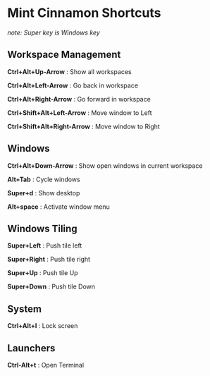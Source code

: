 # Mint Cinnamon Shortcuts

*note: Super key is Windows key*

## Workspace Management

**Ctrl+Alt+Up-Arrow**
:   Show all workspaces

**Ctrl+Alt+Left-Arrow**
:   Go back in workspace

**Ctrl+Alt+Right-Arrow**
:   Go forward in workspace

**Ctrl+Shift+Alt+Left-Arrow**
:   Move window to Left

**Ctrl+Shift+Alt+Right-Arrow**
:   Move window to Right

## Windows

**Ctrl+Alt+Down-Arrow**
:   Show open windows in current workspace

**Alt+Tab**
:   Cycle windows

**Super+d**
:   Show desktop

**Alt+space**
:   Activate window menu

## Windows Tiling

**Super+Left**
:   Push tile left

**Super+Right**
:   Push tile right

**Super+Up**
:   Push tile Up

**Super+Down**
:   Push tile Down

## System

**Ctrl+Alt+l**
:   Lock screen

## Launchers

**Ctrl-Alt+t**
:   Open Terminal
